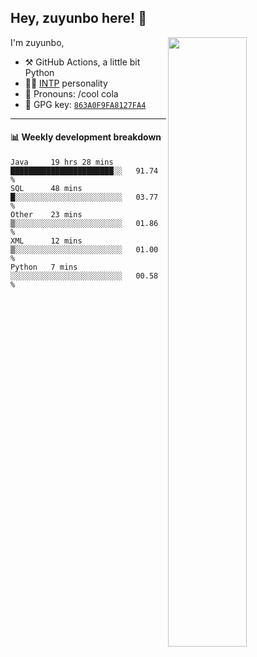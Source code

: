 

## Hey, zuyunbo here! :wave: 
[<img align="right" width="50%" src="https://github-readme-stats.vercel.app/api?username=zuyunbo&theme=dark&show_icons=true">](https://metrics.lecoq.io/ouuan?template=classic)

I'm zuyunbo,

-   :hammer_and_pick: GitHub Actions, a little bit Python
-   :man_scientist: [INTP](https://www.16personalities.com/profiles/3302586f07ca3) personality
-   :man: Pronouns: /cool cola
-   :key: GPG key: [`863A0F9FA8127FA4`](https://github.com/zuyunbo.gpg)

---

#### :bar_chart: Weekly development breakdown
<!--START_SECTION:waka-->
```text
Java     19 hrs 28 mins  ███████████████████████░░   91.74 % 
SQL      48 mins         █░░░░░░░░░░░░░░░░░░░░░░░░   03.77 % 
Other    23 mins         ▒░░░░░░░░░░░░░░░░░░░░░░░░   01.86 % 
XML      12 mins         ▒░░░░░░░░░░░░░░░░░░░░░░░░   01.00 % 
Python   7 mins          ░░░░░░░░░░░░░░░░░░░░░░░░░   00.58 % 
```
<!--END_SECTION:waka-->

